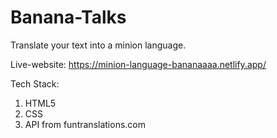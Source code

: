 # Banana-Talks

Translate your text into a minion language.

Live-website: https://minion-language-bananaaaa.netlify.app/

Tech Stack:
1. HTML5
2. CSS
3. API from funtranslations.com
